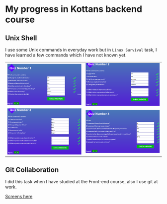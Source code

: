 # My progress in Kottans backend course

## Unix Shell

I use some Unix commands in everyday work but in `Linux Survival` task, I have learned a few commands which I have not known yet. 

<table>
  <tr>
    <td> <img src="./images/unix_shell-1.png" alt="Unix_shell"/> </td>
    <td> <img src="./images/unix_shell-2.png" alt="Unix_shell"/> </td>
  </tr>
  <tr>
    <td> <img src="./images/unix_shell-3.png" alt="Unix_shell"/> </td>
    <td> <img src="./images/unix_shell-4.png" alt="Unix_shell"/> </td>
  </tr>
</table>

## Git Collaboration

I did this task when I have studied at the Front-end course, also I use git at work.

[Screens here](https://github.com/vladk96/kottans-frontend#git-collaboration)

